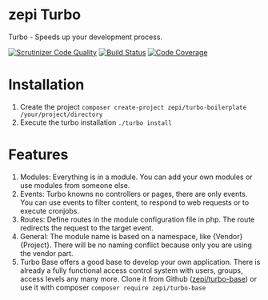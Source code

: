 # zepi Turbo
Turbo - Speeds up your development process.

[![Scrutinizer Code Quality](https://scrutinizer-ci.com/g/zepi/turbo/badges/quality-score.png?b=master)](https://scrutinizer-ci.com/g/zepi/turbo/?branch=master)
[![Build Status](https://scrutinizer-ci.com/g/zepi/turbo/badges/build.png?b=master)](https://scrutinizer-ci.com/g/zepi/turbo/build-status/master)
[![Code Coverage](https://scrutinizer-ci.com/g/zepi/turbo/badges/coverage.png?b=master)](https://scrutinizer-ci.com/g/zepi/turbo/?branch=master)

# Installation
1. Create the project `composer create-project zepi/turbo-boilerplate /your/project/directory`
2. Execute the turbo installation `./turbo install`

# Features
1. Modules: Everything is in a module. You can add your own modules or use modules from someone else.
2. Events: Turbo knowns no controllers or pages, there are only events. You can use events to filter content, to respond to web requests or to execute cronjobs.
3. Routes: Define routes in the module configuration file in php. The route redirects the request to the target event.
4. General: The module name is based on a namespace, like {Vendor}\{Project}. There will be no naming conflict because only you are using the vendor part.
5. Turbo Base offers a good base to develop your own application. There is already a fully functional access control system with users, groups, access levels any many more. Clone it from Github ([zepi/turbo-base](https://github.com/zepi/turbo-base)) or use it with composer `composer require zepi/turbo-base`
